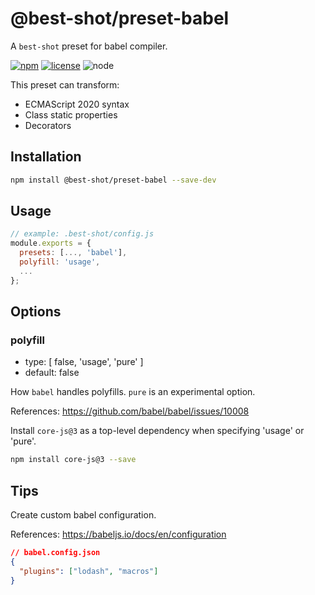 # @best-shot/preset-babel

A `best-shot` preset for babel compiler.

[![npm][npm-badge]][npm-url]
[![license][license-badge]][github-url]
![node][node-badge]

This preset can transform:

- ECMAScript 2020 syntax
- Class static properties
- Decorators

## Installation

```bash
npm install @best-shot/preset-babel --save-dev
```

## Usage

```js
// example: .best-shot/config.js
module.exports = {
  presets: [..., 'babel'],
  polyfill: 'usage',
  ...
};
```

## Options

### polyfill

- type: [ false, 'usage', 'pure' ]
- default: false

How `babel` handles polyfills. `pure` is an experimental option.

References: <https://github.com/babel/babel/issues/10008>

Install `core-js@3` as a top-level dependency when specifying 'usage' or 'pure'.

```bash
npm install core-js@3 --save
```

## Tips

Create custom babel configuration.

References: <https://babeljs.io/docs/en/configuration>

```json
// babel.config.json
{
  "plugins": ["lodash", "macros"]
}
```

[npm-url]: https://www.npmjs.com/package/@best-shot/preset-babel
[npm-badge]: https://img.shields.io/npm/v/@best-shot/preset-babel.svg?style=flat-square&logo=npm
[github-url]: https://github.com/Airkro/best-shot/tree/master/packages/preset-babel
[node-badge]: https://img.shields.io/node/v/@best-shot/preset-babel.svg?style=flat-square&colorB=green&logo=node.js
[license-badge]: https://img.shields.io/npm/l/@best-shot/preset-babel.svg?style=flat-square&colorB=blue&logo=github
